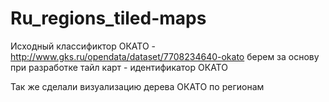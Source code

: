 # Ru_regions_tiled-maps
Исходный классификтор ОКАТО -http://www.gks.ru/opendata/dataset/7708234640-okato
берем за основу при разработке тайл карт - идентификатор ОКАТО

Так же сделали визуализацию дерева ОКАТО по регионам
